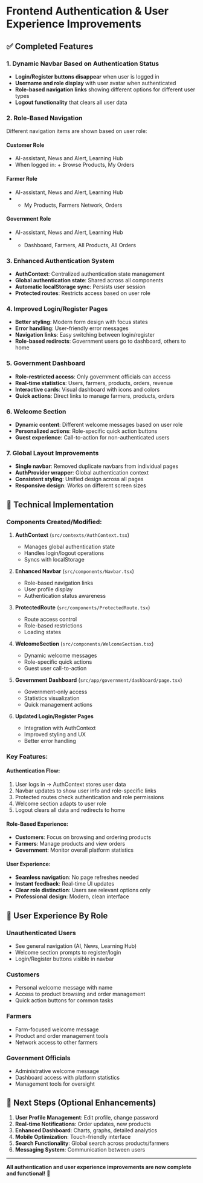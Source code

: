# Frontend Authentication & User Experience Improvements

## ✅ Completed Features

### 1. Dynamic Navbar Based on Authentication Status

- **Login/Register buttons disappear** when user is logged in
- **Username and role display** with user avatar when authenticated
- **Role-based navigation links** showing different options for different user types
- **Logout functionality** that clears all user data

### 2. Role-Based Navigation

Different navigation items are shown based on user role:

#### **Customer Role**

- AI-assistant, News and Alert, Learning Hub
- When logged in: + Browse Products, My Orders

#### **Farmer Role**

- AI-assistant, News and Alert, Learning Hub
- - My Products, Farmers Network, Orders

#### **Government Role**

- AI-assistant, News and Alert, Learning Hub
- - Dashboard, Farmers, All Products, All Orders

### 3. Enhanced Authentication System

- **AuthContext**: Centralized authentication state management
- **Global authentication state**: Shared across all components
- **Automatic localStorage sync**: Persists user session
- **Protected routes**: Restricts access based on user role

### 4. Improved Login/Register Pages

- **Better styling**: Modern form design with focus states
- **Error handling**: User-friendly error messages
- **Navigation links**: Easy switching between login/register
- **Role-based redirects**: Government users go to dashboard, others to home

### 5. Government Dashboard

- **Role-restricted access**: Only government officials can access
- **Real-time statistics**: Users, farmers, products, orders, revenue
- **Interactive cards**: Visual dashboard with icons and colors
- **Quick actions**: Direct links to manage farmers, products, orders

### 6. Welcome Section

- **Dynamic content**: Different welcome messages based on user role
- **Personalized actions**: Role-specific quick action buttons
- **Guest experience**: Call-to-action for non-authenticated users

### 7. Global Layout Improvements

- **Single navbar**: Removed duplicate navbars from individual pages
- **AuthProvider wrapper**: Global authentication context
- **Consistent styling**: Unified design across all pages
- **Responsive design**: Works on different screen sizes

## 🔧 Technical Implementation

### Components Created/Modified:

1. **AuthContext** (`src/contexts/AuthContext.tsx`)

   - Manages global authentication state
   - Handles login/logout operations
   - Syncs with localStorage

2. **Enhanced Navbar** (`src/components/Navbar.tsx`)

   - Role-based navigation links
   - User profile display
   - Authentication status awareness

3. **ProtectedRoute** (`src/components/ProtectedRoute.tsx`)

   - Route access control
   - Role-based restrictions
   - Loading states

4. **WelcomeSection** (`src/components/WelcomeSection.tsx`)

   - Dynamic welcome messages
   - Role-specific quick actions
   - Guest user call-to-action

5. **Government Dashboard** (`src/app/government/dashboard/page.tsx`)

   - Government-only access
   - Statistics visualization
   - Quick management actions

6. **Updated Login/Register Pages**
   - Integration with AuthContext
   - Improved styling and UX
   - Better error handling

### Key Features:

#### Authentication Flow:

1. User logs in → AuthContext stores user data
2. Navbar updates to show user info and role-specific links
3. Protected routes check authentication and role permissions
4. Welcome section adapts to user role
5. Logout clears all data and redirects to home

#### Role-Based Experience:

- **Customers**: Focus on browsing and ordering products
- **Farmers**: Manage products and view orders
- **Government**: Monitor overall platform statistics

#### User Experience:

- **Seamless navigation**: No page refreshes needed
- **Instant feedback**: Real-time UI updates
- **Clear role distinction**: Users see relevant options only
- **Professional design**: Modern, clean interface

## 🎯 User Experience By Role

### **Unauthenticated Users**

- See general navigation (AI, News, Learning Hub)
- Welcome section prompts to register/login
- Login/Register buttons visible in navbar

### **Customers**

- Personal welcome message with name
- Access to product browsing and order management
- Quick action buttons for common tasks

### **Farmers**

- Farm-focused welcome message
- Product and order management tools
- Network access to other farmers

### **Government Officials**

- Administrative welcome message
- Dashboard access with platform statistics
- Management tools for oversight

## 🚀 Next Steps (Optional Enhancements)

1. **User Profile Management**: Edit profile, change password
2. **Real-time Notifications**: Order updates, new products
3. **Enhanced Dashboard**: Charts, graphs, detailed analytics
4. **Mobile Optimization**: Touch-friendly interface
5. **Search Functionality**: Global search across products/farmers
6. **Messaging System**: Communication between users

---

**All authentication and user experience improvements are now complete and functional!** 🎉
